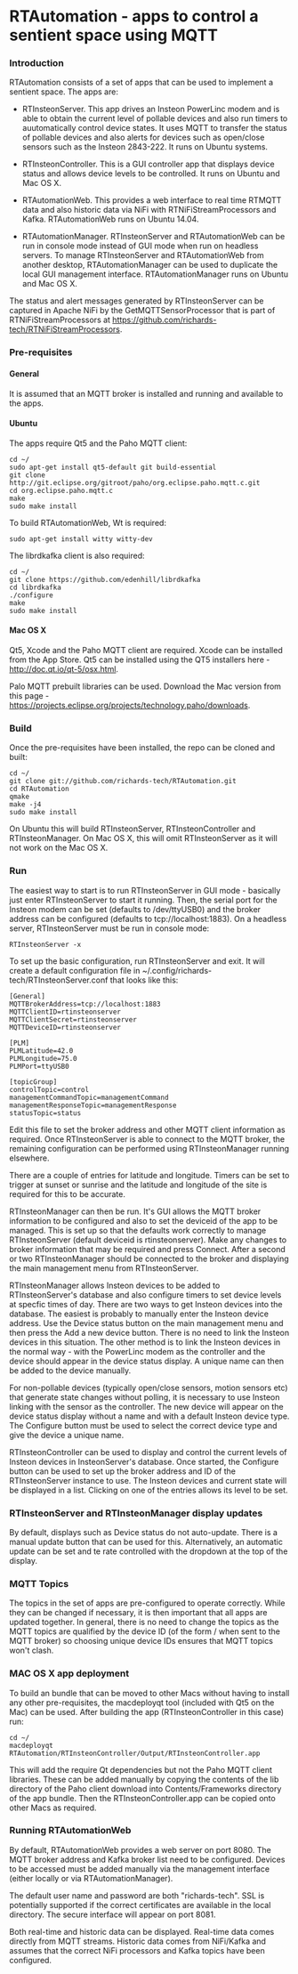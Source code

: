 # RTAutomation - apps to control a sentient space using MQTT

### Introduction

RTAutomation consists of a set of apps that can be used to implement a sentient space. The apps are:

* RTInsteonServer. This app drives an Insteon PowerLinc modem and is able to obtain the current level of pollable devices and also run timers to auutomatically control device states. It uses MQTT to transfer the status of pollable devices and also alerts for devices such as open/close sensors such as the Insteon 2843-222. It runs on Ubuntu systems.

* RTInsteonController. This is a GUI controller app that displays device status and allows device levels to be controlled. It runs on Ubuntu and Mac OS X.

* RTAutomationWeb. This provides a web interface to real time RTMQTT data and also historic data via NiFi with RTNiFiStreamProcessors and Kafka. RTAutomationWeb runs on Ubuntu 14.04.

* RTAutomationManager. RTInsteonServer and RTAutomationWeb can be run in console mode instead of GUI mode when run on headless servers. To manage RTInsteonServer and RTAutomationWeb from another desktop, RTAutomationManager can be used to duplicate the local GUI management interface. RTAutomationManager runs on Ubuntu and Mac OS X.

The status and alert messages generated by RTInsteonServer can be captured in Apache NiFi by the GetMQTTSensorProcessor that is part of RTNiFiStreamProcessors at https://github.com/richards-tech/RTNiFiStreamProcessors.

### Pre-requisites

#### General

It is assumed that an MQTT broker is installed and running and available to the apps.

#### Ubuntu

The apps require Qt5 and the Paho MQTT client:

    cd ~/
    sudo apt-get install qt5-default git build-essential
    git clone http://git.eclipse.org/gitroot/paho/org.eclipse.paho.mqtt.c.git
    cd org.eclipse.paho.mqtt.c
    make
    sudo make install
    
To build RTAutomationWeb, Wt is required:

    sudo apt-get install witty witty-dev
    
The librdkafka client is also required:

    cd ~/
    git clone https://github.com/edenhill/librdkafka
    cd librdkafka
    ./configure
    make
    sudo make install
    
#### Mac OS X

Qt5, Xcode and the Paho MQTT client are required. Xcode can be installed from the App Store. Qt5 can be installed using the QT5 installers here - http://doc.qt.io/qt-5/osx.html.

Palo MQTT prebuilt libraries can be used. Download the Mac version from this page - https://projects.eclipse.org/projects/technology.paho/downloads.

### Build

Once the pre-requisites have been installed, the repo can be cloned and built:

    cd ~/
    git clone git://github.com/richards-tech/RTAutomation.git
    cd RTAutomation
    qmake
    make -j4
    sudo make install
    
On Ubuntu this will build RTInsteonServer, RTInsteonController and RTInsteonManager. On Mac OS X, this will omit RTInsteonServer as it will not work on the Mac OS X.

### Run

The easiest way to start is to run RTInsteonServer in GUI mode - basically just enter RTInsteonServer to start it running. Then, the serial port for the Insteon modem can be set (defaults to /dev/ttyUSB0) and the broker address can be configured (defaults to tcp://localhost:1883). On a headless server, RTInsteonServer must be run in console mode:

    RTInsteonServer -x
    
To set up the basic configuration, run RTInsteonServer and exit. It will create a default configuration file in ~/.config/richards-tech/RTInsteonServer.conf that looks like this:

    [General]
    MQTTBrokerAddress=tcp://localhost:1883
    MQTTClientID=rtinsteonserver
    MQTTClientSecret=rtinsteonserver
    MQTTDeviceID=rtinsteonserver
    
    [PLM]
    PLMLatitude=42.0
    PLMLongitude=75.0
    PLMPort=ttyUSB0
    
    [topicGroup]
    controlTopic=control
    managementCommandTopic=managementCommand
    managementResponseTopic=managementResponse
    statusTopic=status
    
Edit this file to set the broker address and other MQTT client information as required. Once RTInsteonServer is able to connect to the MQTT broker, the remaining configuration can be performed using RTInsteonManager running elsewhere.

There are a couple of entries for latitude and longitude. Timers can be set to trigger at sunset or sunrise and the latitude and longitude of the site is required for this to be accurate.

RTInsteonManager can then be run. It's GUI allows the MQTT broker information to be configured and also to set the deviceid of the app to be managed. This is set up so that the defaults work correctly to manage RTInsteonServer (default deviceid is rtinsteonserver). Make any changes to broker information that may be required and press Connect. After a second or two RTInsteonManager should be connected to the broker and displaying the main management menu from RTInsteonServer.

RTInsteonManager allows Insteon devices to be added to RTInsteonServer's database and also configure timers to set device levels at specfic times of day. There are two ways to get Insteon devices into the database. The easiest is probably to manually enter the Insteon device address. Use the Device status button on the main management menu and then press the Add a new device button. There is no need to link the Insteon devices in this situation. The other method is to link the Insteon devices in the normal way - with the PowerLinc modem as the controller and the device should appear in the device status display. A unique name can then be added to the device manually.

For non-pollable devices (typically open/close sensors, motion sensors etc) that generate state changes without polling, it is necessary to use Insteon linking with the sensor as the controller. The new device will appear on the device status display without a name and with a default Insteon device type. The Configure button must be used to select the correct device type and give the device a unique name.

RTInsteonController can be used to display and control the current levels of Insteon devices in InsteonServer's database. Once started, the Configure button can be used to set up the broker address and ID of the RTInsteonServer instance to use. The Insteon devices and current state will be displayed in a list. Clicking on one of the entries allows its level to be set.

### RTInsteonServer and RTInsteonManager display updates

By default, displays such as Device status do not auto-update. There is a manual update button that can be used for this. Alternatively, an automatic update can be set and te rate controlled with the dropdown at the top of the display.

### MQTT Topics

The topics in the set of apps are pre-configured to operate correctly. While they can be changed if necessary, it is then important that all apps are updated together. In general, there is no need to change the topics as the MQTT topics are qualified by the device ID (of the form <deviceID>/<topic> when sent to the MQTT broker) so choosing unique device IDs ensures that MQTT topics won't clash.

### MAC OS X app deployment

To build an bundle that can be moved to other Macs without having to install any other pre-requisites, the macdeployqt tool (included with Qt5 on the Mac) can be used. After building the app (RTInsteonController in this case) run:

    cd ~/
    macdeployqt RTAutomation/RTInsteonController/Output/RTInsteonController.app
    
This will add the require Qt dependencies but not the Paho MQTT client libraries. These can be added manually by copying the contents of the lib directory of the Paho client download into Contents/Frameworks directory of the app bundle. Then the RTInsteonController.app can be copied onto other Macs as required.

### Running RTAutomationWeb

By default, RTAutomationWeb provides a web server on port 8080. The MQTT broker address and Kafka broker list need to be configured. Devices to be accessed must be added manually via the management interface (either locally or via RTAutomationManager).

The default user name and password are both "richards-tech". SSL is potentially supported if the correct certificates are available in the local directory. The secure interface will appear on port 8081.

Both real-time and historic data can be displayed. Real-time data comes directly from MQTT streams. Historic data comes from NiFi/Kafka and assumes that the correct NiFi processors and Kafka topics have been configured.



